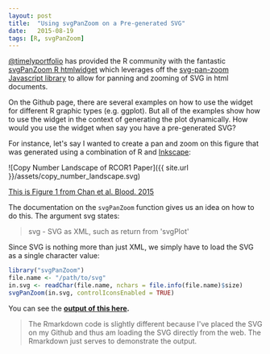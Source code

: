 ```yaml
---
layout: post
title:  "Using svgPanZoom on a Pre-generated SVG"
date:   2015-08-19
tags: [R, svgPanZoom]
---
```


[@timelyportfolio](twitter.com/timelyportfolio) has provided the R community with the fantastic [svgPanZoom R htmlwidget](https://github.com/timelyportfolio/svgPanZoom) which leverages off the [svg-pan-zoom Javascript library](https://github.com/ariutta/svg-pan-zoom) to allow for panning and zooming of SVG in html documents.

On the Github page, there are several examples on how to use the widget for different R graphic types (e.g. ggplot). But all of the examples show how to use the widget in the context of generating the plot dynamically. How would you use the widget when say you have a pre-generated SVG? 

For instance, let's say I wanted to create a pan and zoom on this figure that was generated using a combination of R and [Inkscape](https://inkscape.org):

![Copy Number Landscape of RCOR1 Paper]({{ site.url }}/assets/copy_number_landscape.svg)

[This is Figure 1 from Chan et al. Blood. 2015](http://www.bloodjournal.org/content/125/6/959)

The documentation on the `svgPanZoom` function gives us an idea on how to do this. The argument svg states:

> svg - SVG as XML, such as return from 'svgPlot'

Since SVG is nothing more than just XML, we simply have to load the SVG as a single character value:

~~~r
library("svgPanZoom")
file.name <- "/path/to/svg"
in.svg <- readChar(file.name, nchars = file.info(file.name)$size)
svgPanZoom(in.svg, controlIconsEnabled = TRUE)
~~~

You can see the **[output of this here](http://rpubs.com/fongchun/svgPanZoom-pre-generated-svg).**

> The Rmarkdown code is slightly different because I've placed the SVG on my Github and thus am loading the SVG directly from the web. The Rmarkdown just serves to demonstrate the output.
